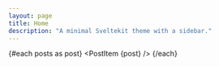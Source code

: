 ```yaml
---
layout: page
title: Home
description: "A minimal Sveltekit theme with a sidebar."
---
```


<script>
  import PostItem from "$lib/components/PostItem.svelte";
  import Seo from "$lib/components/Seo.svelte";
  import { siteTitle, siteDescription } from "$lib/constants";
  export let data;

  const { posts } = data
</script>

{#each posts as post}
<PostItem {post} />
{/each}

